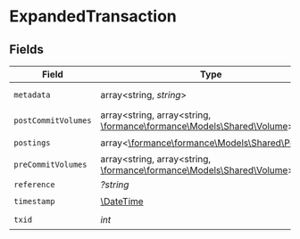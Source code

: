 # ExpandedTransaction


## Fields

| Field                                                                                                  | Type                                                                                                   | Required                                                                                               | Description                                                                                            | Example                                                                                                |
| ------------------------------------------------------------------------------------------------------ | ------------------------------------------------------------------------------------------------------ | ------------------------------------------------------------------------------------------------------ | ------------------------------------------------------------------------------------------------------ | ------------------------------------------------------------------------------------------------------ |
| `metadata`                                                                                             | array<string, *string*>                                                                                | :heavy_check_mark:                                                                                     | N/A                                                                                                    | [object Object]                                                                                        |
| `postCommitVolumes`                                                                                    | array<string, array<string, [\formance\formance\Models\Shared\Volume](../../Models/Shared/Volume.md)>> | :heavy_check_mark:                                                                                     | N/A                                                                                                    | [object Object]                                                                                        |
| `postings`                                                                                             | array<[\formance\formance\Models\Shared\Posting](../../Models/Shared/Posting.md)>                      | :heavy_check_mark:                                                                                     | N/A                                                                                                    |                                                                                                        |
| `preCommitVolumes`                                                                                     | array<string, array<string, [\formance\formance\Models\Shared\Volume](../../Models/Shared/Volume.md)>> | :heavy_check_mark:                                                                                     | N/A                                                                                                    | [object Object]                                                                                        |
| `reference`                                                                                            | *?string*                                                                                              | :heavy_minus_sign:                                                                                     | N/A                                                                                                    | ref:001                                                                                                |
| `timestamp`                                                                                            | [\DateTime](https://www.php.net/manual/en/class.datetime.php)                                          | :heavy_check_mark:                                                                                     | N/A                                                                                                    |                                                                                                        |
| `txid`                                                                                                 | *int*                                                                                                  | :heavy_check_mark:                                                                                     | N/A                                                                                                    |                                                                                                        |